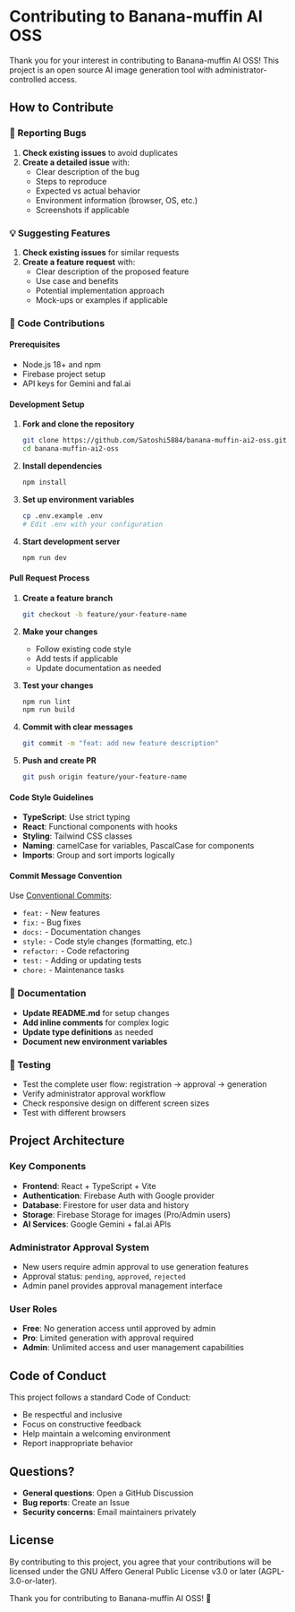 # Contributing to Banana-muffin AI OSS

Thank you for your interest in contributing to Banana-muffin AI OSS! This project is an open source AI image generation tool with administrator-controlled access.

## How to Contribute

### 🐛 Reporting Bugs

1. **Check existing issues** to avoid duplicates
2. **Create a detailed issue** with:
   - Clear description of the bug
   - Steps to reproduce
   - Expected vs actual behavior
   - Environment information (browser, OS, etc.)
   - Screenshots if applicable

### 💡 Suggesting Features

1. **Check existing issues** for similar requests
2. **Create a feature request** with:
   - Clear description of the proposed feature
   - Use case and benefits
   - Potential implementation approach
   - Mock-ups or examples if applicable

### 🔧 Code Contributions

#### Prerequisites
- Node.js 18+ and npm
- Firebase project setup
- API keys for Gemini and fal.ai

#### Development Setup

1. **Fork and clone the repository**
   ```bash
   git clone https://github.com/Satoshi5884/banana-muffin-ai2-oss.git
   cd banana-muffin-ai2-oss
   ```

2. **Install dependencies**
   ```bash
   npm install
   ```

3. **Set up environment variables**
   ```bash
   cp .env.example .env
   # Edit .env with your configuration
   ```

4. **Start development server**
   ```bash
   npm run dev
   ```

#### Pull Request Process

1. **Create a feature branch**
   ```bash
   git checkout -b feature/your-feature-name
   ```

2. **Make your changes**
   - Follow existing code style
   - Add tests if applicable
   - Update documentation as needed

3. **Test your changes**
   ```bash
   npm run lint
   npm run build
   ```

4. **Commit with clear messages**
   ```bash
   git commit -m "feat: add new feature description"
   ```

5. **Push and create PR**
   ```bash
   git push origin feature/your-feature-name
   ```

#### Code Style Guidelines

- **TypeScript**: Use strict typing
- **React**: Functional components with hooks
- **Styling**: Tailwind CSS classes
- **Naming**: camelCase for variables, PascalCase for components
- **Imports**: Group and sort imports logically

#### Commit Message Convention

Use [Conventional Commits](https://conventionalcommits.org/):
- `feat:` - New features
- `fix:` - Bug fixes
- `docs:` - Documentation changes
- `style:` - Code style changes (formatting, etc.)
- `refactor:` - Code refactoring
- `test:` - Adding or updating tests
- `chore:` - Maintenance tasks

### 📖 Documentation

- **Update README.md** for setup changes
- **Add inline comments** for complex logic
- **Update type definitions** as needed
- **Document new environment variables**

### 🧪 Testing

- Test the complete user flow: registration → approval → generation
- Verify administrator approval workflow
- Check responsive design on different screen sizes
- Test with different browsers

## Project Architecture

### Key Components
- **Frontend**: React + TypeScript + Vite
- **Authentication**: Firebase Auth with Google provider
- **Database**: Firestore for user data and history
- **Storage**: Firebase Storage for images (Pro/Admin users)
- **AI Services**: Google Gemini + fal.ai APIs

### Administrator Approval System
- New users require admin approval to use generation features
- Approval status: `pending`, `approved`, `rejected`
- Admin panel provides approval management interface

### User Roles
- **Free**: No generation access until approved by admin
- **Pro**: Limited generation with approval required
- **Admin**: Unlimited access and user management capabilities

## Code of Conduct

This project follows a standard Code of Conduct:
- Be respectful and inclusive
- Focus on constructive feedback
- Help maintain a welcoming environment
- Report inappropriate behavior

## Questions?

- **General questions**: Open a GitHub Discussion
- **Bug reports**: Create an Issue
- **Security concerns**: Email maintainers privately

## License

By contributing to this project, you agree that your contributions will be licensed under the GNU Affero General Public License v3.0 or later (AGPL-3.0-or-later).

Thank you for contributing to Banana-muffin AI OSS! 🎨

